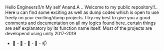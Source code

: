 Hello Engineers!!/n
My self Anand.A .. Welcome to my public repository!!.. Here u can find some exciting as well as dump codes which is open to use freely on your exciting/dump projects. 
I try my best to give you a good comments and documentation on all my logics found here..certain things are self explanatory by its function name itself.
Most of the projects are developend using unity 2017-2019

- 👋 - 👀 - 🌱 - 💞️ - 📫 

<!---
anand3132/anand3132 is a ✨ special ✨ repository because its `README.md` (this file) appears on your GitHub profile.
You can click the Preview link to take a look at your changes.
--->
